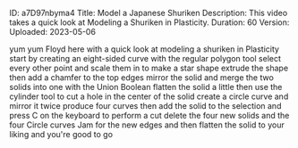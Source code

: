 ID: a7D97nbyma4
Title: Model a Japanese Shuriken
Description: This video takes a quick look at Modeling a Shuriken in Plasticity.
Duration: 60
Version: 
Uploaded: 2023-05-06

yum yum
Floyd here with a quick look at modeling
a shuriken in Plasticity start by
creating an eight-sided curve with the
regular polygon tool select every other
point and scale them in to make a star
shape extrude the shape then add a
chamfer to the top edges mirror the
solid and merge the two solids into one
with the Union Boolean flatten the solid
a little
then use the cylinder tool to cut a hole
in the center of the solid
create a circle curve and mirror it
twice
produce four curves
then add the solid to the selection and
press C on the keyboard to perform a cut
delete the four new solids and the four
Circle curves
Jam for the new edges and then flatten
the solid to your liking and you're good
to go


